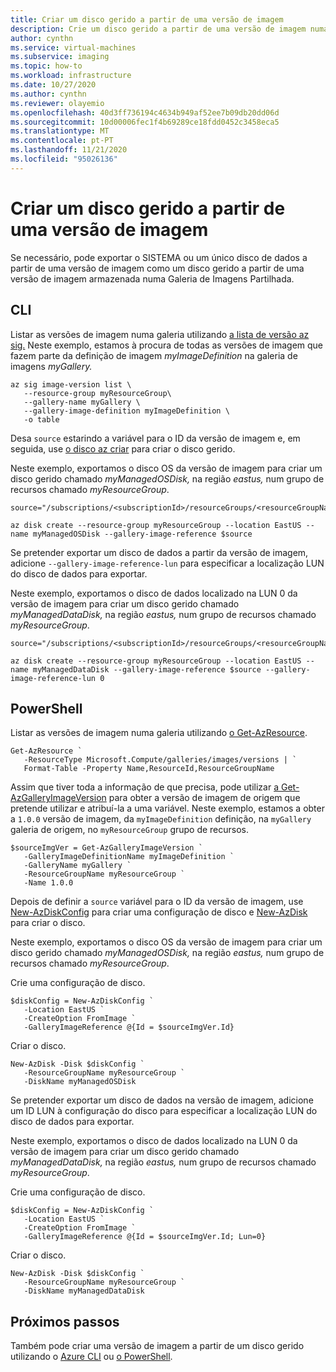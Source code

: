 ```yaml
---
title: Criar um disco gerido a partir de uma versão de imagem
description: Crie um disco gerido a partir de uma versão de imagem numa galeria de imagens partilhada.
author: cynthn
ms.service: virtual-machines
ms.subservice: imaging
ms.topic: how-to
ms.workload: infrastructure
ms.date: 10/27/2020
ms.author: cynthn
ms.reviewer: olayemio
ms.openlocfilehash: 40d3ff736194c4634b949af52ee7b09db20dd06d
ms.sourcegitcommit: 10d00006fec1f4b69289ce18fdd0452c3458eca5
ms.translationtype: MT
ms.contentlocale: pt-PT
ms.lasthandoff: 11/21/2020
ms.locfileid: "95026136"
---
```

# <a name="create-a-managed-disk-from-an-image-version"></a>Criar um disco gerido a partir de uma versão de imagem

Se necessário, pode exportar o SISTEMA ou um único disco de dados a partir de uma versão de imagem como um disco gerido a partir de uma versão de imagem armazenada numa Galeria de Imagens Partilhada.


## <a name="cli"></a>CLI

Listar as versões de imagem numa galeria utilizando [a lista de versão az sig.](/cli/azure/sig/image-version#az_sig_image_version_list) Neste exemplo, estamos à procura de todas as versões de imagem que fazem parte da definição de imagem *myImageDefinition* na galeria de imagens *myGallery.*

```azurecli-interactive
az sig image-version list \
   --resource-group myResourceGroup\
   --gallery-name myGallery \
   --gallery-image-definition myImageDefinition \
   -o table
```

Desa `source` estarindo a variável para o ID da versão de imagem e, em seguida, use [o disco az criar](/cli/azure/disk?view=azure-cli-latest#az_disk_create) para criar o disco gerido. 

Neste exemplo, exportamos o disco OS da versão de imagem para criar um disco gerido chamado *myManagedOSDisk,* na região *eastus,* num grupo de recursos chamado *myResourceGroup*. 

```azurecli-interactive
source="/subscriptions/<subscriptionId>/resourceGroups/<resourceGroupName>/providers/Microsoft.Compute/galleries/<galleryName>/images/<galleryImageDefinition>/versions/<imageVersion>"

az disk create --resource-group myResourceGroup --location EastUS --name myManagedOSDisk --gallery-image-reference $source 
```



Se pretender exportar um disco de dados a partir da versão de imagem, adicione `--gallery-image-reference-lun` para especificar a localização LUN do disco de dados para exportar. 

Neste exemplo, exportamos o disco de dados localizado na LUN 0 da versão de imagem para criar um disco gerido chamado *myManagedDataDisk,* na região *eastus,* num grupo de recursos chamado *myResourceGroup*. 

```azurecli-interactive
source="/subscriptions/<subscriptionId>/resourceGroups/<resourceGroupName>/providers/Microsoft.Compute/galleries/<galleryName>/images/<galleryImageDefinition>/versions/<imageVersion>"

az disk create --resource-group myResourceGroup --location EastUS --name myManagedDataDisk --gallery-image-reference $source --gallery-image-reference-lun 0
``` 

## <a name="powershell"></a>PowerShell

Listar as versões de imagem numa galeria utilizando [o Get-AzResource](/powershell/module/az.resources/get-azresource). 

```azurepowershell-interactive
Get-AzResource `
   -ResourceType Microsoft.Compute/galleries/images/versions | `
   Format-Table -Property Name,ResourceId,ResourceGroupName
```

Assim que tiver toda a informação de que precisa, pode utilizar [a Get-AzGalleryImageVersion](/powershell/module/az.compute/get-azgalleryimageversion) para obter a versão de imagem de origem que pretende utilizar e atribuí-la a uma variável. Neste exemplo, estamos a obter a `1.0.0` versão de imagem, da `myImageDefinition` definição, na `myGallery` galeria de origem, no `myResourceGroup` grupo de recursos.

```azurepowershell-interactive
$sourceImgVer = Get-AzGalleryImageVersion `
   -GalleryImageDefinitionName myImageDefinition `
   -GalleryName myGallery `
   -ResourceGroupName myResourceGroup `
   -Name 1.0.0
```

Depois de definir a `source` variável para o ID da versão de imagem, use [New-AzDiskConfig](/powershell/module/az.compute/new-azdiskconfig) para criar uma configuração de disco e [New-AzDisk](/powershell/module/az.compute/new-azdisk) para criar o disco. 

Neste exemplo, exportamos o disco OS da versão de imagem para criar um disco gerido chamado *myManagedOSDisk,* na região *eastus,* num grupo de recursos chamado *myResourceGroup*. 

Crie uma configuração de disco.
```azurepowershell-interactive
$diskConfig = New-AzDiskConfig `
   -Location EastUS `
   -CreateOption FromImage `
   -GalleryImageReference @{Id = $sourceImgVer.Id}
```

Criar o disco.

```azurepowershell-interactive
New-AzDisk -Disk $diskConfig `
   -ResourceGroupName myResourceGroup `
   -DiskName myManagedOSDisk
```

Se pretender exportar um disco de dados na versão de imagem, adicione um ID LUN à configuração do disco para especificar a localização LUN do disco de dados para exportar. 

Neste exemplo, exportamos o disco de dados localizado na LUN 0 da versão de imagem para criar um disco gerido chamado *myManagedDataDisk,* na região *eastus,* num grupo de recursos chamado *myResourceGroup*. 

Crie uma configuração de disco.
```azurepowershell-interactive
$diskConfig = New-AzDiskConfig `
   -Location EastUS `
   -CreateOption FromImage `
   -GalleryImageReference @{Id = $sourceImgVer.Id; Lun=0}
```

Criar o disco.

```azurepowershell-interactive
New-AzDisk -Disk $diskConfig `
   -ResourceGroupName myResourceGroup `
   -DiskName myManagedDataDisk
```

## <a name="next-steps"></a>Próximos passos

Também pode criar uma versão de imagem a partir de um disco gerido utilizando o [Azure CLI](image-version-managed-image-cli.md) ou [o PowerShell](image-version-managed-image-powershell.md).


